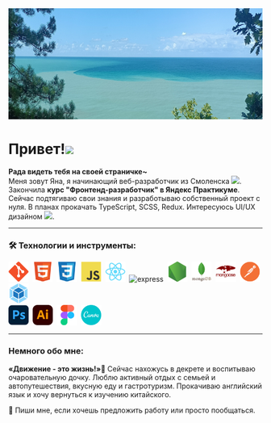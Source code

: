   <img src="./img/2023-07-29 10-44-32.JPG" title="Kadosh" alt="Kadosh" width="1600" height="220"/>

<h1>
Привет!<img src="https://emojis.slackmojis.com/emojis/images/1643514958/9845/meow_heart.png?1643514958" width="25"/>
</h1>
<p>
<b>Рада видеть тебя на своей страничке~</b> </br>Меня зовут Яна, я начинающий веб-разработчик из Смоленска <img src="https://emojis.slackmojis.com/emojis/images/1643515021/10499/meow-mac.png?1643515021" width="23"/>. Закончила <b>курс "Фронтенд-разработчик" в Яндекс Практикуме</b>. Сейчас подтягиваю свои знания и разработываю собственный проект с нуля. В планах прокачать TypeScript, SCSS, Redux. Интересуюсь UI/UX дизайном <img src="https://emojis.slackmojis.com/emojis/images/1643516978/30334/meow_read2.png?1643516978" width="23"/>.
</p>

---

### 🛠️ Технологии и инструменты:

<div>
  <img src="https://raw.githubusercontent.com/devicons/devicon/55609aa5bd817ff167afce0d965585c92040787a/icons/git/git-original.svg" title="git" alt="git" width="40" height="40"/>&nbsp
  <img src="https://raw.githubusercontent.com/devicons/devicon/55609aa5bd817ff167afce0d965585c92040787a/icons/html5/html5-original.svg" title="html5" alt="html5" width="40" height="40"/>&nbsp
  <img src="https://raw.githubusercontent.com/devicons/devicon/55609aa5bd817ff167afce0d965585c92040787a/icons/css3/css3-original.svg" title="css" alt="css" width="40" height="40"/>&nbsp
  <img src="https://raw.githubusercontent.com/devicons/devicon/55609aa5bd817ff167afce0d965585c92040787a/icons/javascript/javascript-original.svg" title="javascript" alt="javascript" width="40" height="40"/>&nbsp
  <img src="https://raw.githubusercontent.com/devicons/devicon/55609aa5bd817ff167afce0d965585c92040787a/icons/react/react-original.svg" title="reactjs" alt="reactjs" width="40" height="40"/>&nbsp
  <img src="https://user-images.githubusercontent.com/25181517/183859966-a3462d8d-1bc7-4880-b353-e2cbed900ed6.png" title="express" alt="express" width="40" height="40"/>&nbsp
  <img src="https://raw.githubusercontent.com/devicons/devicon/55609aa5bd817ff167afce0d965585c92040787a/icons/nodejs/nodejs-original.svg" title="nodejs" alt="nodejs" width="40" height="40"/>&nbsp
  <img src="https://raw.githubusercontent.com/devicons/devicon/55609aa5bd817ff167afce0d965585c92040787a/icons/mongodb/mongodb-original-wordmark.svg" title="mongodb" alt="mongodb" width="40" height="40"/>&nbsp
  <img src="https://raw.githubusercontent.com/devicons/devicon/6910f0503efdd315c8f9b858234310c06e04d9c0/icons/mongoose/mongoose-original-wordmark.svg" title="mongoose" alt="mongoose" width="40" height="40"/>&nbsp
  <img src="https://raw.githubusercontent.com/devicons/devicon/6910f0503efdd315c8f9b858234310c06e04d9c0/icons/postman/postman-original.svg" title="postman" alt="postman" width="40" height="40"/>&nbsp;
  <img src="https://raw.githubusercontent.com/devicons/devicon/55609aa5bd817ff167afce0d965585c92040787a/icons/webpack/webpack-original.svg" title="webpack" alt="webpack" width="40" height="40"/>&nbsp;
</div>
<div>
  <img src="https://raw.githubusercontent.com/devicons/devicon/6910f0503efdd315c8f9b858234310c06e04d9c0/icons/photoshop/photoshop-original.svg" title="photoshop" alt="photoshop" width="40" height="40"/>&nbsp;
  <img src="https://raw.githubusercontent.com/tandpfun/skill-icons/de91fca307a83d75fc5b1f6ce24540454acead41/icons/Illustrator.svg" title="photoshop" alt="photoshop" width="40" height="40"/>&nbsp;
 <img src="https://raw.githubusercontent.com/devicons/devicon/6910f0503efdd315c8f9b858234310c06e04d9c0/icons/figma/figma-original.svg" title="figma" alt="figma" width="40" height="40"/>&nbsp;
  <img src="https://raw.githubusercontent.com/devicons/devicon/6910f0503efdd315c8f9b858234310c06e04d9c0/icons/canva/canva-original.svg" title="canva" alt="canva" width="40" height="40"/>&nbsp;
</div>

---

### Немного обо мне:

<b>«Движение - это жизнь!»🚀</b>
Сейчас нахожусь в декрете и воспитываю очаровательную дочку. Люблю активный отдых с семьей и автопутешествия, вкусную еду и гастротуризм. Прокачиваю английский язык и хочу вернуться к изучению китайского.

💬 Пиши мне, если хочешь предложить работу или просто пообщаться.
